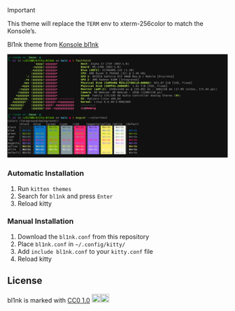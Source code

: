 >[!important]
>This theme will replace the `TERM` env to xterm-256color to match the Konsole’s. 

Bl1nk theme from [Konsole bl1nk](https://store.kde.org/p/1220066/)

![bl1nk](./bl1nk.png)

### Automatic Installation

1. Run  `kitten themes`
2. Search for `bl1nk` and press `Enter`
3. Reload kitty

### Manual Installation

1. Download the `bl1nk.conf` from this repository
2. Place `bl1nk.conf` in `~/.config/kitty/`
3. Add `include bl1nk.conf` to your `kitty.conf` file
4. Reload kitty

## License

bl1nk is marked with [CC0 1.0](https://creativecommons.org/publicdomain/zero/1.0/?ref=chooser-v1) <img src="https://chooser-beta.creativecommons.org/img/cc-logo.f0ab4ebe.svg" width=20 height=20><img src="https://chooser-beta.creativecommons.org/img/cc-zero.f5450231.svg" width=20 height=20>
